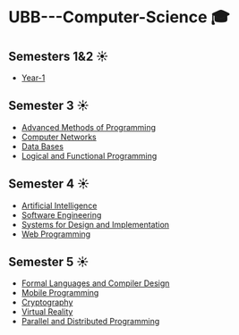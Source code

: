 # UBB---Computer-Science :mortar_board:
## Semesters 1&2 :sunny:
- [Year-1](https://github.com/VasilicaMoldovan/Year-1)
## Semester 3 :sunny:
- [Advanced Methods of Programming](https://github.com/VasilicaMoldovan/Toy-Language-Interpreter-with-Procedures)
- [Computer Networks](https://github.com/VasilicaMoldovan/Computer-Networks)
- [Data Bases](https://github.com/VasilicaMoldovan/DataBases)
- [Logical and Functional Programming](https://github.com/VasilicaMoldovan/Logical-and-Functional-Programming)
## Semester 4 :sunny:
- [Artificial Intelligence](https://github.com/VasilicaMoldovan/AI)
- [Software Engineering](https://github.com/VasilicaMoldovan/SE)
- [Systems for Design and Implementation](https://github.com/VasilicaMoldovan/MPP)
- [Web Programming]()
## Semester 5 :sunny:
- [Formal Languages and Compiler Design](https://github.com/VasilicaMoldovan/FLCD)
- [Mobile Programming]()
- [Cryptography](https://github.com/VasilicaMoldovan/Cryptography)
- [Virtual Reality]()
- [Parallel and Distributed Programming](https://github.com/VasilicaMoldovan/PDP)
